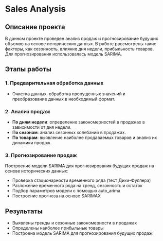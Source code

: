 # Sales Analysis

## Описание проекта

В данном проекте проведен анализ продаж и прогнозирование будущих объемов на основе исторических данных. В работе рассмотрены такие факторы, как сезонность, влияние дня недели, прибыльность товаров. Для прогнозирования использовалась модель SARIMA.

## Этапы работы

### 1. Предварительная обработка данных
- Очистка данных, обработка пропущенных значений и преобразование данных в необходимый формат.

### 2. Анализ продаж
- **По дням недели**: определение закономерностей в продажах в зависимости от дня недели.
- **По сезонам**: анализ сезонных колебаний в продажах.
- **По товарам**: выявление наиболее продаваемых товаров и анализ их динамики продаж.

### 3. Прогнозирование продаж
Построение модели SARIMA для прогнозирования будущих продаж на основе исторических данных:
- Проверка стационарности временного ряда (тест Дики-Фуллера)
- Разложение временного ряда на тренд, сезонность и остаток
- Подбор параметров модели с помощью auto_arima
- Построение прогноза на основе SARIMAX

## Результаты
- Выявлены тренды и сезонные закономерности в продажах
- Определены наиболее прибыльные товары
- Построена модель SARIMA для прогнозирования будущих продаж

